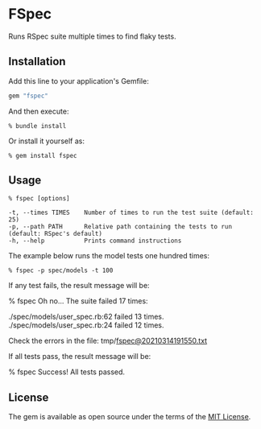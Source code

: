 # FSpec

Runs RSpec suite multiple times to find flaky tests.

## Installation

Add this line to your application's Gemfile:

```ruby
gem "fspec"
```

And then execute:

    % bundle install

Or install it yourself as:

    % gem install fspec

## Usage

	% fspec [options]

	-t, --times TIMES    Number of times to run the test suite (default: 25)
	-p, --path PATH      Relative path containing the tests to run (default: RSpec's default)
	-h, --help           Prints command instructions

The example below runs the model tests one hundred times:

	% fspec -p spec/models -t 100

If any test fails, the result message will be:

  % fspec
  Oh no... The suite failed 17 times:

  ./spec/models/user_spec.rb:62 failed 13 times.
  ./spec/models/user_spec.rb:24 failed 12 times.

  Check the errors in the file:
  tmp/fspec@20210314191550.txt

If all tests pass, the result message will be:

  % fspec
  Success! All tests passed.

## License

The gem is available as open source under the terms of the [MIT License](https://opensource.org/licenses/MIT).
